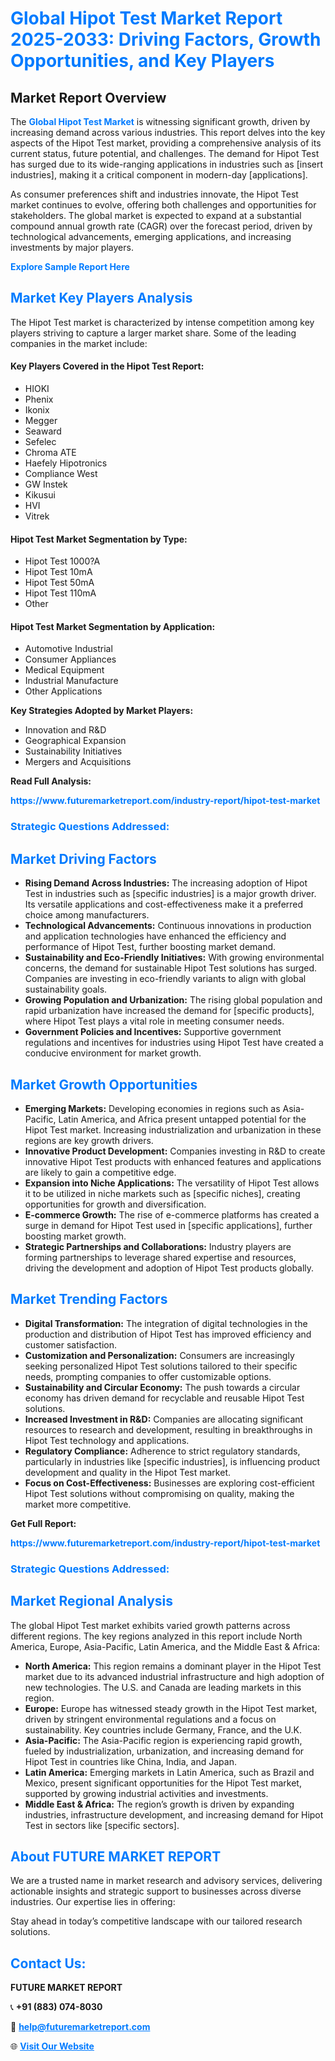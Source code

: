 <h1 style="color: #007BFF;">Global Hipot Test Market Report 2025-2033: Driving Factors, Growth Opportunities, and Key Players</h1>

<section id="overview">
<h2>Market Report Overview</h2>
<p>The <a href="https://www.futuremarketreport.com/industry-report/hipot-test-market" style="color: #007BFF; text-decoration: none;"><strong>Global Hipot Test Market</strong></a> is witnessing significant growth, driven by increasing demand across various industries. This report delves into the key aspects of the Hipot Test market, providing a comprehensive analysis of its current status, future potential, and challenges. The demand for Hipot Test has surged due to its wide-ranging applications in industries such as [insert industries], making it a critical component in modern-day [applications].</p>
<p>As consumer preferences shift and industries innovate, the Hipot Test market continues to evolve, offering both challenges and opportunities for stakeholders. The global market is expected to expand at a substantial compound annual growth rate (CAGR) over the forecast period, driven by technological advancements, emerging applications, and increasing investments by major players.</p>
</section>

<section id="overview">
<p><a href="https://www.futuremarketreport.com/request-sample/reportId=106251" style="color: #007BFF; text-decoration: none;"><strong>Explore Sample Report Here</strong></a></p>
</section>

<section id="key-players">
<h2 style="color: #007BFF;">Market Key Players Analysis</h2>
<p>The Hipot Test market is characterized by intense competition among key players striving to capture a larger market share. Some of the leading companies in the market include:</p>
<h4>Key Players Covered in the Hipot Test Report:</h4>
<ul><li>HIOKI</li><li>Phenix</li><li>Ikonix</li><li>Megger</li><li>Seaward</li><li>Sefelec</li><li>Chroma ATE</li><li>Haefely Hipotronics</li><li>Compliance West</li><li>GW Instek</li><li>Kikusui</li><li>HVI</li><li>Vitrek</li></ul>
<h4>Hipot Test Market Segmentation by Type:</h4>
<ul><li>Hipot Test 1000?A</li><li>Hipot Test 10mA</li><li>Hipot Test 50mA</li><li>Hipot Test 110mA</li><li>Other</li></ul>

<h4>Hipot Test Market Segmentation by Application:</h4>
<ul><li>Automotive Industrial</li><li>Consumer Appliances</li><li>Medical Equipment</li><li>Industrial Manufacture</li><li>Other Applications</li></ul>
<p><strong>Key Strategies Adopted by Market Players:</strong></p>
<ul>
<li>Innovation and R&D</li>
<li>Geographical Expansion</li>
<li>Sustainability Initiatives</li>
<li>Mergers and Acquisitions</li>
</ul>
</section>

<section>
<p><strong>Read Full Analysis: </strong></p><a href="https://www.futuremarketreport.com/industry-report/hipot-test-market" style="color: #007BFF; text-decoration: none;"><strong>https://www.futuremarketreport.com/industry-report/hipot-test-market</strong></a>
<h3 style="color: #007BFF;">Strategic Questions Addressed:</h3>
</section>

<section id="driving-factors">
<h2 style="color: #007BFF;">Market Driving Factors</h2>
<ul>
<li><strong>Rising Demand Across Industries:</strong> The increasing adoption of Hipot Test in industries such as [specific industries] is a major growth driver. Its versatile applications and cost-effectiveness make it a preferred choice among manufacturers.</li>
<li><strong>Technological Advancements:</strong> Continuous innovations in production and application technologies have enhanced the efficiency and performance of Hipot Test, further boosting market demand.</li>
<li><strong>Sustainability and Eco-Friendly Initiatives:</strong> With growing environmental concerns, the demand for sustainable Hipot Test solutions has surged. Companies are investing in eco-friendly variants to align with global sustainability goals.</li>
<li><strong>Growing Population and Urbanization:</strong> The rising global population and rapid urbanization have increased the demand for [specific products], where Hipot Test plays a vital role in meeting consumer needs.</li>
<li><strong>Government Policies and Incentives:</strong> Supportive government regulations and incentives for industries using Hipot Test have created a conducive environment for market growth.</li>
</ul>
</section>

<section id="growth-opportunities">
<h2 style="color: #007BFF;">Market Growth Opportunities</h2>
<ul>
<li><strong>Emerging Markets:</strong> Developing economies in regions such as Asia-Pacific, Latin America, and Africa present untapped potential for the Hipot Test market. Increasing industrialization and urbanization in these regions are key growth drivers.</li>
<li><strong>Innovative Product Development:</strong> Companies investing in R&D to create innovative Hipot Test products with enhanced features and applications are likely to gain a competitive edge.</li>
<li><strong>Expansion into Niche Applications:</strong> The versatility of Hipot Test allows it to be utilized in niche markets such as [specific niches], creating opportunities for growth and diversification.</li>
<li><strong>E-commerce Growth:</strong> The rise of e-commerce platforms has created a surge in demand for Hipot Test used in [specific applications], further boosting market growth.</li>
<li><strong>Strategic Partnerships and Collaborations:</strong> Industry players are forming partnerships to leverage shared expertise and resources, driving the development and adoption of Hipot Test products globally.</li>
</ul>
</section>

<section id="trending-factors">
<h2 style="color: #007BFF;">Market Trending Factors</h2>
<ul>
<li><strong>Digital Transformation:</strong> The integration of digital technologies in the production and distribution of Hipot Test has improved efficiency and customer satisfaction.</li>
<li><strong>Customization and Personalization:</strong> Consumers are increasingly seeking personalized Hipot Test solutions tailored to their specific needs, prompting companies to offer customizable options.</li>
<li><strong>Sustainability and Circular Economy:</strong> The push towards a circular economy has driven demand for recyclable and reusable Hipot Test solutions.</li>
<li><strong>Increased Investment in R&D:</strong> Companies are allocating significant resources to research and development, resulting in breakthroughs in Hipot Test technology and applications.</li>
<li><strong>Regulatory Compliance:</strong> Adherence to strict regulatory standards, particularly in industries like [specific industries], is influencing product development and quality in the Hipot Test market.</li>
<li><strong>Focus on Cost-Effectiveness:</strong> Businesses are exploring cost-efficient Hipot Test solutions without compromising on quality, making the market more competitive.</li>
</ul>
</section>

<section>
<p><strong>Get Full Report: </strong></p><a href="https://www.futuremarketreport.com/industry-report/hipot-test-market" style="color: #007BFF; text-decoration: none;"><strong>https://www.futuremarketreport.com/industry-report/hipot-test-market</strong></a>
<h3 style="color: #007BFF;">Strategic Questions Addressed:</h3>
</section>


<section id="regional-analysis">
<h2 style="color: #007BFF;">Market Regional Analysis</h2>
<p>The global Hipot Test market exhibits varied growth patterns across different regions. The key regions analyzed in this report include North America, Europe, Asia-Pacific, Latin America, and the Middle East & Africa:</p>
<ul>
<li><strong>North America:</strong> This region remains a dominant player in the Hipot Test market due to its advanced industrial infrastructure and high adoption of new technologies. The U.S. and Canada are leading markets in this region.</li>
<li><strong>Europe:</strong> Europe has witnessed steady growth in the Hipot Test market, driven by stringent environmental regulations and a focus on sustainability. Key countries include Germany, France, and the U.K.</li>
<li><strong>Asia-Pacific:</strong> The Asia-Pacific region is experiencing rapid growth, fueled by industrialization, urbanization, and increasing demand for Hipot Test in countries like China, India, and Japan.</li>
<li><strong>Latin America:</strong> Emerging markets in Latin America, such as Brazil and Mexico, present significant opportunities for the Hipot Test market, supported by growing industrial activities and investments.</li>
<li><strong>Middle East & Africa:</strong> The region’s growth is driven by expanding industries, infrastructure development, and increasing demand for Hipot Test in sectors like [specific sectors].</li>
</ul>
</section>

<footer>
<h2 style="color: #007BFF;">About FUTURE MARKET REPORT</h2>
<p>We are a trusted name in market research and advisory services, delivering actionable insights and strategic support to businesses across diverse industries. Our expertise lies in offering:</p>

<p>Stay ahead in today’s competitive landscape with our tailored research solutions.</p>

<h2 style="color: #007BFF;">Contact Us:</h2>
<p><strong>FUTURE MARKET REPORT</strong></p>
<p>📞 <strong>+91 (883) 074-8030</strong></p>
<p>📧 <strong><a href="mailto:help@futuremarketreport.com" style="color: #007BFF;">help@futuremarketreport.com</a></strong></p>
<p>🌐 <strong><a href="https://www.futuremarketreport.com/" style="color: #007BFF;">Visit Our Website</a></strong></p>
</footer>